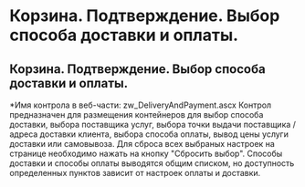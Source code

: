 ﻿---
description: 2.4.7
---
# Корзина. Подтверждение. Выбор способа доставки и оплаты.
## Корзина. Подтверждение. Выбор способа доставки и оплаты.
*Имя контрола в веб-части: zw_DeliveryAndPayment.ascx
Контрол предназначен для размещения контейнеров для выбор способа доставки, выбора поставщика услуг, выбора точки выдачи поставщика / адреса доставки клиента, выбора способа оплаты, вывод цены услуги доставки или самовывоза.
Для сброса всех выбраных настроек на странице необходимо нажать на кнопку "Сбросить выбор".
Способы доставки и способы оплаты выводятся общим списком, но доступность определенных пунктов зависит от настроек оплаты и доставки.
